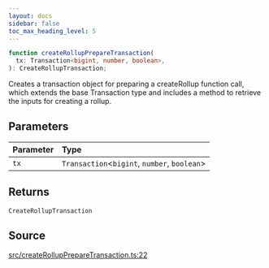 ```yaml
---
layout: docs
sidebar: false
toc_max_heading_level: 5
---
```


```ts
function createRollupPrepareTransaction(
  tx: Transaction<bigint, number, boolean>,
): CreateRollupTransaction;
```

Creates a transaction object for preparing a createRollup function call,
which extends the base Transaction type and includes a method to retrieve the
inputs for creating a rollup.

## Parameters

| Parameter | Type                                           |
| :-------- | :--------------------------------------------- |
| `tx`      | `Transaction`\<`bigint`, `number`, `boolean`\> |

## Returns

`CreateRollupTransaction`

## Source

[src/createRollupPrepareTransaction.ts:22](https://github.com/OffchainLabs/arbitrum-orbit-sdk/blob/9d5595a042e42f7d6b9af10a84816c98ea30f330/src/createRollupPrepareTransaction.ts#L22)
